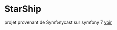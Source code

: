 # StarShip

projet provenant de Symfonycast sur symfony 7 [voir](https://symfonycasts.com/screencast/symfony)

